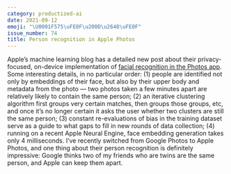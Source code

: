 ```yaml
---
category: productized-ai
date: 2021-09-12
emoji: "\U0001F575\uFE0F\u200D\u2640\uFE0F"
issue_number: 74
title: Person recognition in Apple Photos
---
```


Apple’s machine learning blog has a detailed new post about their privacy-focused, on-device implementation of [facial recognition in the Photos app](https://machinelearning.apple.com/research/recognizing-people-photos?utm_campaign=Dynamically%20Typed&utm_medium=email&utm_source=Revue%20newsletter).
Some interesting details, in no particular order: (1) people are identified not only by embeddings of their face, but also by their upper body and metadata from the photo — two photos taken a few minutes apart are relatively likely to contain the same person; (2) an iterative clustering algorithm first groups very certain matches, then groups those groups, etc, and once it’s no longer certain it asks the user whether two clusters are still the same person; (3) constant re-evaluations of bias in the training dataset serve as a guide to what gaps to fill in new rounds of data collection; (4) running on a recent Apple Neural Engine, face embedding generation takes only 4 milliseconds.
I’ve recently switched from Google Photos to Apple Photos, and one thing about their person recognition is definitely impressive: Google thinks two of my friends who are twins are the same person, and Apple can keep them apart.